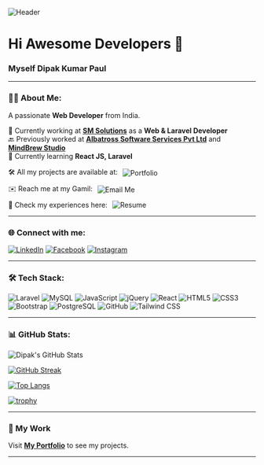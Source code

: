 ![Header](https://img.shields.io/badge/Hi%20Awesome%20Developers-👋-blue?style=flat)

# Hi Awesome Developers 👋  
### Myself Dipak Kumar Paul

---

### 👨‍💻 About Me:
A passionate **Web Developer** from India.

🔭 Currently working at **[SM Solutions](https://smsolutions.in/)** as a **Web & Laravel Developer**  
🔙 Previously worked at **[Albatross Software Services Pvt Ltd](https://www.albatrossoft.com/)** and **[MindBrew Studio](https://mindbrewstudio.com/)**  
🌱 Currently learning **React JS, Laravel**  
<div style="display: flex; align-items: center; gap: 10px; flex-wrap: wrap;">
  🛠️ All my projects are available at:  
  <a href="https://dipak3dportfolio.netlify.app/" target="_blank" style="text-decoration: none;">
    <img src="https://img.shields.io/badge/My_Portfolio-%230077b5?style=for-the-badge&logo=react&logoColor=white" alt="Portfolio" style="vertical-align: middle;">
  </a>
</div>

<div style="display: flex; align-items: center; gap: 10px; flex-wrap: wrap; margin-top: 10px;">
  ✉️ Reach me at my Gamil:
  <a href="mailto:pauldipakkr@gmail.com" target="_blank" style="text-decoration: none;">
    <img src="https://img.shields.io/badge/Email-Me-%23D14836?style=for-the-badge&logo=gmail&logoColor=white" alt="Email Me" style="vertical-align: middle;">
  </a>
</div>

<div style="display: flex; align-items: center; gap: 10px; flex-wrap: wrap; margin-top: 10px;">
  📄 Check my experiences here:
  <a href="https://drive.google.com/file/d/1gNzMFL0pbJjdxsOPtcqjw_KJRzsGaqps/view?usp=sharing" target="_blank" style="text-decoration: none;">
    <img src="https://img.shields.io/badge/My_Resume-%238F7EE3?style=for-the-badge&logo=google-drive&logoColor=white" alt="Resume" style="vertical-align: middle;">
  </a>
</div>

---

### 🌐 Connect with me:
[![LinkedIn](https://img.shields.io/badge/LinkedIn-0077B5?style=for-the-badge&logo=linkedin&logoColor=white)](https://www.linkedin.com/in/dipak-kumar-paul-368379128/)
[![Facebook](https://img.shields.io/badge/Facebook-1877F2?style=for-the-badge&logo=facebook&logoColor=white)](https://www.facebook.com/idipakaec/)
[![Instagram](https://img.shields.io/badge/Instagram-E4405F?style=for-the-badge&logo=instagram&logoColor=white)](https://www.instagram.com/dipakaec/)

---

### 🛠️ Tech Stack:
![Laravel](https://img.shields.io/badge/Laravel-FF2D20?style=for-the-badge&logo=laravel&logoColor=white)
![MySQL](https://img.shields.io/badge/MySQL-4479A1?style=for-the-badge&logo=mysql&logoColor=white)
![JavaScript](https://img.shields.io/badge/JavaScript-F7DF1E?style=for-the-badge&logo=javascript&logoColor=black)
![jQuery](https://img.shields.io/badge/jQuery-0769AD?style=for-the-badge&logo=jquery&logoColor=white)
![React](https://img.shields.io/badge/React-20232A?style=for-the-badge&logo=react&logoColor=61DAFB)
![HTML5](https://img.shields.io/badge/HTML5-E34F26?style=for-the-badge&logo=html5&logoColor=white)
![CSS3](https://img.shields.io/badge/CSS3-1572B6?style=for-the-badge&logo=css3&logoColor=white)
![Bootstrap](https://img.shields.io/badge/Bootstrap-563D7C?style=for-the-badge&logo=bootstrap&logoColor=white)
![PostgreSQL](https://img.shields.io/badge/PostgreSQL-336791?style=for-the-badge&logo=postgresql&logoColor=white)
![GitHub](https://img.shields.io/badge/GitHub-181717?style=for-the-badge&logo=github&logoColor=white)
![Tailwind CSS](https://img.shields.io/badge/Tailwind_CSS-38B2AC?style=for-the-badge&logo=tailwind-css&logoColor=white)

---

### 📊 GitHub Stats:
![Dipak's GitHub Stats](https://github-readme-stats.vercel.app/api?username=DipakAec&show_icons=true&theme=radical)

[![GitHub Streak](https://streak-stats.demolab.com/?user=DipakAec&theme=radical)](https://git.io/streak-stats)

[![Top Langs](https://github-readme-stats.vercel.app/api/top-langs/?username=DipakAec&layout=compact&theme=radical)](https://github.com/DipakAec)

[![trophy](https://github-profile-trophy.vercel.app/?username=DipakAec&theme=radical)](https://github.com/DipakAec)


---

### 🚀 My Work
Visit **[My Portfolio](https://dipak3dportfolio.netlify.app/)** to see my projects.

---
